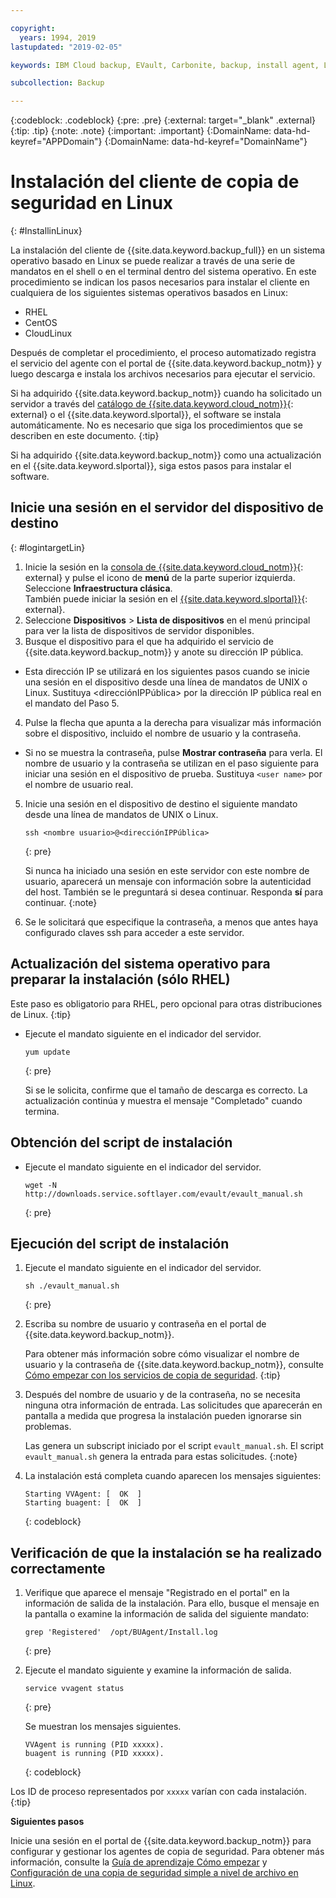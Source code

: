 ```yaml
---

copyright:
  years: 1994, 2019
lastupdated: "2019-02-05"

keywords: IBM Cloud backup, EVault, Carbonite, backup, install agent, Linux

subcollection: Backup

---
```

{:codeblock: .codeblock}
{:pre: .pre}
{:external: target="_blank" .external}
{:tip: .tip}
{:note: .note}
{:important: .important}
{:DomainName: data-hd-keyref="APPDomain"}
{:DomainName: data-hd-keyref="DomainName"}

# Instalación del cliente de copia de seguridad en Linux
{: #InstallinLinux}

La instalación del cliente de {{site.data.keyword.backup_full}} en un sistema operativo basado en Linux se puede realizar a través de una serie de mandatos en el shell o en el terminal dentro del sistema operativo. En este procedimiento se indican los pasos necesarios para instalar el cliente en cualquiera de los siguientes sistemas operativos basados en Linux:

- RHEL
- CentOS
- CloudLinux

Después de completar el procedimiento, el proceso automatizado registra el servicio del agente con el portal de {{site.data.keyword.backup_notm}} y luego descarga e instala los archivos necesarios para ejecutar el servicio.

Si ha adquirido {{site.data.keyword.backup_notm}} cuando ha solicitado un servidor a través del [catálogo de {{site.data.keyword.cloud_notm}}](https://{DomainName}/catalog){: external} o el {{site.data.keyword.slportal}}, el software se instala automáticamente. No es necesario que siga los procedimientos que se describen en este documento.
{:tip}

Si ha adquirido {{site.data.keyword.backup_notm}} como una actualización en el {{site.data.keyword.slportal}}, siga estos pasos para instalar el software.

## Inicie una sesión en el servidor del dispositivo de destino
{: #logintargetLin}

1. Inicie la sesión en la [consola de {{site.data.keyword.cloud_notm}}](https://{DomainName}){: external} y pulse el icono de **menú** de la parte superior izquierda. Seleccione **Infraestructura clásica**. <br/>
   También puede iniciar la sesión en el [{{site.data.keyword.slportal}}](https://control.softlayer.com/){: external}.
2. Seleccione **Dispositivos** > **Lista de dispositivos** en el menú principal para ver la lista de dispositivos de servidor disponibles.
3. Busque el dispositivo para el que ha adquirido el servicio de {{site.data.keyword.backup_notm}} y anote su dirección IP pública.
  - Esta dirección IP se utilizará en los siguientes pasos cuando se inicie una sesión en el dispositivo desde una línea de mandatos de UNIX o Linux. Sustituya <direcciónIPPública> por la dirección IP pública real en el mandato del Paso 5.
4. Pulse la flecha que apunta a la derecha para visualizar más información sobre el dispositivo, incluido el nombre de usuario y la contraseña.
  - Si no se muestra la contraseña, pulse **Mostrar contraseña** para verla. El nombre de usuario y la contraseña se utilizan en el paso siguiente para iniciar una sesión en el dispositivo de prueba. Sustituya `<user name>` por el nombre de usuario real.
5. Inicie una sesión en el dispositivo de destino el siguiente mandato desde una línea de mandatos de UNIX o Linux.
   ```
   ssh <nombre usuario>@<direcciónIPPública>
   ```
   {: pre}

   Si nunca ha iniciado una sesión en este servidor con este nombre de usuario, aparecerá un mensaje con información sobre la autenticidad del host. También se le preguntará si desea continuar. Responda **sí** para continuar.
   {:note}

6. Se le solicitará que especifique la contraseña, a menos que antes haya configurado claves ssh para acceder a este servidor.

## Actualización del sistema operativo para preparar la instalación (sólo RHEL)

Este paso es obligatorio para RHEL, pero opcional para otras distribuciones de Linux.
{:tip}

- Ejecute el mandato siguiente en el indicador del servidor.
  ```
  yum update
  ```
  {: pre}

  Si se le solicita, confirme que el tamaño de descarga es correcto. La actualización continúa y muestra el mensaje "Completado" cuando termina.

## Obtención del script de instalación

- Ejecute el mandato siguiente en el indicador del servidor.
  ```
  wget -N http://downloads.service.softlayer.com/evault/evault_manual.sh
  ```
  {: pre}

## Ejecución del script de instalación

1. Ejecute el mandato siguiente en el indicador del servidor.
   ```
   sh ./evault_manual.sh
   ```
   {: pre}

2. Escriba su nombre de usuario y contraseña en el portal de {{site.data.keyword.backup_notm}}.

   Para obtener más información sobre cómo visualizar el nombre de usuario y la contraseña de {{site.data.keyword.backup_notm}}, consulte [Cómo empezar con los servicios de copia de seguridad](/docs/infrastructure/Backup?topic=Backup-getting-started#getting-started).
   {:tip}

3. Después del nombre de usuario y de la contraseña, no se necesita ninguna otra información de entrada. Las solicitudes que aparecerán en pantalla a medida que progresa la instalación pueden ignorarse sin problemas.

   Las genera un subscript iniciado por el script `evault_manual.sh`. El script `evault_manual.sh` genera la entrada para estas solicitudes.
   {:note}

4. La instalación está completa cuando aparecen los mensajes siguientes:

   ```
   Starting VVAgent: [  OK  ]
   Starting buagent: [  OK  ]
   ```
   {: codeblock}

## Verificación de que la instalación se ha realizado correctamente

1. Verifique que aparece el mensaje "Registrado en el portal" en la información de salida de la instalación. Para ello, busque el mensaje en la pantalla o examine la información de salida del siguiente mandato:
   ```
   grep 'Registered'  /opt/BUAgent/Install.log
   ```
   {: pre}

2. Ejecute el mandato siguiente y examine la información de salida.
   ```
   service vvagent status
   ```
   {: pre}

   Se muestran los mensajes siguientes.
   ```
   VVAgent is running (PID xxxxx).
   buagent is running (PID xxxxx).
   ```
   {: codeblock}

  Los ID de proceso representados por `xxxxx` varían con cada instalación.
  {:tip}

**Siguientes pasos**

Inicie una sesión en el portal de {{site.data.keyword.backup_notm}} para configurar y gestionar los agentes de copia de seguridad. Para obtener más información, consulte la [Guía de aprendizaje Cómo empezar](/docs/infrastructure/Backup?topic=Backup-getting-started#getting-started) y [Configuración de una copia de seguridad simple a nivel de archivo en Linux](/docs/infrastructure/Backup?topic=Backup-configureLinuxBackup).
